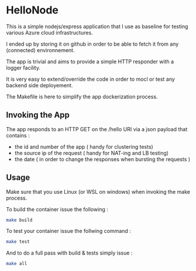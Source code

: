 # HelloNode

This is a simple nodejs/express application that I use as baseline for testing various Azure cloud infrastructures.

I ended up by storing it on github in order to be able to fetch it from any (connected) environnement.

The app is trivial and aims to provide a simple HTTP responder with a logger facility.

It is very easy to extend/override the code in order to mocl or test any backend side deployement.

The Makefile is here to simplify the app dockerization process.

## Invoking the App

The app responds to an HTTP GET on the /hello URI via a json payload that contains : 
* the id and number of the app ( handy for clustering tests)
* the source ip of the request ( handy for NAT-ing and LB testing)
* the date ( in order to change the responses when bursting the requests )

## Usage

Make sure that you use Linux (or WSL on windows) when invoking the make process.

To build the container issue the following : 

```bash 
make build
```
To test your container issue the follwing command : 

```bash 
make test
```

And to do a full pass with build & tests simply issue : 
```bash 
make all
```



